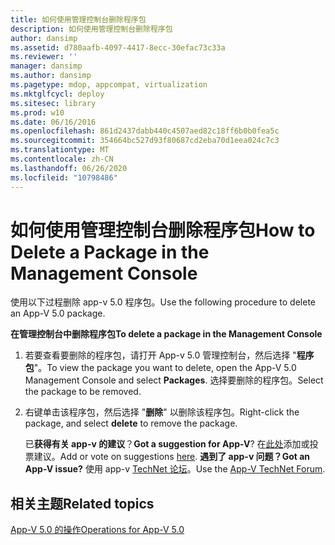 ```yaml
---
title: 如何使用管理控制台删除程序包
description: 如何使用管理控制台删除程序包
author: dansimp
ms.assetid: d780aafb-4097-4417-8ecc-30efac73c33a
ms.reviewer: ''
manager: dansimp
ms.author: dansimp
ms.pagetype: mdop, appcompat, virtualization
ms.mktglfcycl: deploy
ms.sitesec: library
ms.prod: w10
ms.date: 06/16/2016
ms.openlocfilehash: 861d2437dabb440c4507aed82c18ff6b0b0fea5c
ms.sourcegitcommit: 354664bc527d93f80687cd2eba70d1eea024c7c3
ms.translationtype: MT
ms.contentlocale: zh-CN
ms.lasthandoff: 06/26/2020
ms.locfileid: "10798486"
---
```

# <span data-ttu-id="ee5cd-103">如何使用管理控制台删除程序包</span><span class="sxs-lookup"><span data-stu-id="ee5cd-103">How to Delete a Package in the Management Console</span></span>


<span data-ttu-id="ee5cd-104">使用以下过程删除 app-v 5.0 程序包。</span><span class="sxs-lookup"><span data-stu-id="ee5cd-104">Use the following procedure to delete an App-V 5.0 package.</span></span>

**<span data-ttu-id="ee5cd-105">在管理控制台中删除程序包</span><span class="sxs-lookup"><span data-stu-id="ee5cd-105">To delete a package in the Management Console</span></span>**

1.  <span data-ttu-id="ee5cd-106">若要查看要删除的程序包，请打开 App-v 5.0 管理控制台，然后选择 "**程序包**"。</span><span class="sxs-lookup"><span data-stu-id="ee5cd-106">To view the package you want to delete, open the App-V 5.0 Management Console and select **Packages**.</span></span> <span data-ttu-id="ee5cd-107">选择要删除的程序包。</span><span class="sxs-lookup"><span data-stu-id="ee5cd-107">Select the package to be removed.</span></span>

2.  <span data-ttu-id="ee5cd-108">右键单击该程序包，然后选择 "**删除**" 以删除该程序包。</span><span class="sxs-lookup"><span data-stu-id="ee5cd-108">Right-click the package, and select **delete** to remove the package.</span></span>

    <span data-ttu-id="ee5cd-109">已**获得有关 app-v 的建议**？</span><span class="sxs-lookup"><span data-stu-id="ee5cd-109">**Got a suggestion for App-V**?</span></span> <span data-ttu-id="ee5cd-110">在[此处](http://appv.uservoice.com/forums/280448-microsoft-application-virtualization)添加或投票建议。</span><span class="sxs-lookup"><span data-stu-id="ee5cd-110">Add or vote on suggestions [here](http://appv.uservoice.com/forums/280448-microsoft-application-virtualization).</span></span> **<span data-ttu-id="ee5cd-111">遇到了 app-v 问题？</span><span class="sxs-lookup"><span data-stu-id="ee5cd-111">Got an App-V issue?</span></span>** <span data-ttu-id="ee5cd-112">使用 app-v [TechNet 论坛](https://social.technet.microsoft.com/Forums/home?forum=mdopappv)。</span><span class="sxs-lookup"><span data-stu-id="ee5cd-112">Use the [App-V TechNet Forum](https://social.technet.microsoft.com/Forums/home?forum=mdopappv).</span></span>

## <span data-ttu-id="ee5cd-113">相关主题</span><span class="sxs-lookup"><span data-stu-id="ee5cd-113">Related topics</span></span>


[<span data-ttu-id="ee5cd-114">App-V 5.0 的操作</span><span class="sxs-lookup"><span data-stu-id="ee5cd-114">Operations for App-V 5.0</span></span>](operations-for-app-v-50.md)

 

 





